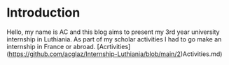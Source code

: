 # Introduction

Hello, my name is AC and this blog aims to present my 3rd year university internship in Luthiania. As part of my scholar activities I had to go make an internship in France or abroad.
[Acrtivities] (https://github.com/acglaz/Internship-Luthiania/blob/main/2)Activities.md)
